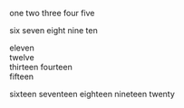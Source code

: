 one
two
three
four
five

six
seven
eight
nine
ten

eleven                
twelve                
thirteen
fourteen           
fifteen

sixteen
seventeen
eighteen
nineteen
twenty